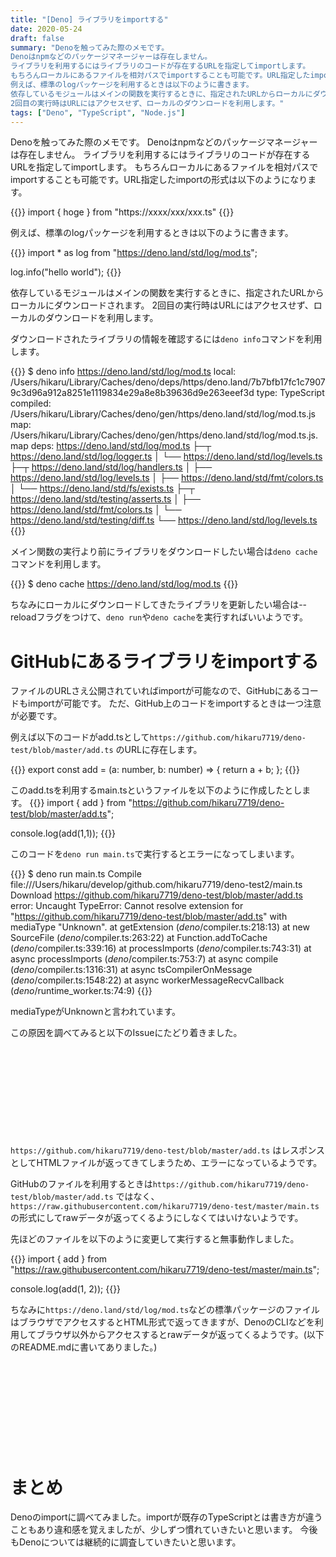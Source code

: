 ```yaml
---
title: "[Deno] ライブラリをimportする"
date: 2020-05-24
draft: false
summary: "Denoを触ってみた際のメモです。
Denoはnpmなどのパッケージマネージャーは存在しません。
ライブラリを利用するにはライブラリのコードが存在するURLを指定してimportします。
もちろんローカルにあるファイルを相対パスでimportすることも可能です。URL指定したimportの形式は以下のようになります。
例えば、標準のlogパッケージを利用するときは以下のように書きます。
依存しているモジュールはメインの関数を実行するときに、指定されたURLからローカルにダウンロードされます。
2回目の実行時はURLにはアクセスせず、ローカルのダウンロードを利用します。"
tags: ["Deno", "TypeScript", "Node.js"]
---
```


Denoを触ってみた際のメモです。
Denoはnpmなどのパッケージマネージャーは存在しません。
ライブラリを利用するにはライブラリのコードが存在するURLを指定してimportします。
もちろんローカルにあるファイルを相対パスでimportすることも可能です。URL指定したimportの形式は以下のようになります。

{{<highlight TypeScript>}}
import { hoge } from "https://xxxx/xxx/xxx.ts"
{{</highlight>}}

例えば、標準のlogパッケージを利用するときは以下のように書きます。

{{<highlight TypeScript>}}
import * as log from "https://deno.land/std/log/mod.ts";

log.info("hello world");
{{</highlight>}}

依存しているモジュールはメインの関数を実行するときに、指定されたURLからローカルにダウンロードされます。
2回目の実行時はURLにはアクセスせず、ローカルのダウンロードを利用します。

ダウンロードされたライブラリの情報を確認するには`deno info`コマンドを利用します。

{{<highlight bash>}}
$ deno info https://deno.land/std/log/mod.ts
local: /Users/hikaru/Library/Caches/deno/deps/https/deno.land/7b7bfb17fc1c79079c3d96a912a8251e1119834e29a8e8b39636d9e263eeef3d
type: TypeScript
compiled: /Users/hikaru/Library/Caches/deno/gen/https/deno.land/std/log/mod.ts.js
map: /Users/hikaru/Library/Caches/deno/gen/https/deno.land/std/log/mod.ts.js.map
deps:
https://deno.land/std/log/mod.ts
  ├─┬ https://deno.land/std/log/logger.ts
  │ └── https://deno.land/std/log/levels.ts
  ├─┬ https://deno.land/std/log/handlers.ts
  │ ├── https://deno.land/std/log/levels.ts
  │ ├── https://deno.land/std/fmt/colors.ts
  │ └── https://deno.land/std/fs/exists.ts
  ├─┬ https://deno.land/std/testing/asserts.ts
  │ ├── https://deno.land/std/fmt/colors.ts
  │ └── https://deno.land/std/testing/diff.ts
  └── https://deno.land/std/log/levels.ts
{{</highlight>}}

メイン関数の実行より前にライブラリをダウンロードしたい場合は`deno cache`コマンドを利用します。

{{<highlight bash>}}
$ deno cache https://deno.land/std/log/mod.ts
{{</highlight>}}

ちなみにローカルにダウンロードしてきたライブラリを更新したい場合は--reloadフラグをつけて、`deno run`や`deno cache`を実行すればいいようです。

# GitHubにあるライブラリをimportする

ファイルのURLさえ公開されていればimportが可能なので、GitHubにあるコードもimportが可能です。
ただ、GitHub上のコードをimportするときは一つ注意が必要です。

例えば以下のコードがadd.tsとして`https://github.com/hikaru7719/deno-test/blob/master/add.ts` のURLに存在します。

{{<highlight TypeScript>}}
export const add = (a: number, b: number) => {
  return a + b;
};
{{</highlight>}}


このadd.tsを利用するmain.tsというファイルを以下のように作成したとします。
{{<highlight TypeScript>}}
import { add } from "https://github.com/hikaru7719/deno-test/blob/master/add.ts";

console.log(add(1,1));
{{</highlight>}}

このコードを`deno run main.ts`で実行するとエラーになってしまいます。

{{<highlight bash>}}
$ deno run main.ts
Compile file:///Users/hikaru/develop/github.com/hikaru7719/deno-test2/main.ts
Download https://github.com/hikaru7719/deno-test/blob/master/add.ts
error: Uncaught TypeError: Cannot resolve extension for "https://github.com/hikaru7719/deno-test/blob/master/add.ts" with mediaType "Unknown".
    at getExtension ($deno$/compiler.ts:218:13)
    at new SourceFile ($deno$/compiler.ts:263:22)
    at Function.addToCache ($deno$/compiler.ts:339:16)
    at processImports ($deno$/compiler.ts:743:31)
    at async processImports ($deno$/compiler.ts:753:7)
    at async compile ($deno$/compiler.ts:1316:31)
    at async tsCompilerOnMessage ($deno$/compiler.ts:1548:22)
    at async workerMessageRecvCallback ($deno$/runtime_worker.ts:74:9)
{{</highlight>}}


mediaTypeがUnknownと言われています。

この原因を調べてみると以下のIssueにたどり着きました。
<div class="iframely-embed"><div class="iframely-responsive" style="height: 140px; padding-bottom: 0;"><a href="https://github.com/denoland/deno/issues/5543" data-iframely-url="//cdn.iframe.ly/api/iframe?url=https%3A%2F%2Fgithub.com%2Fdenoland%2Fdeno%2Fissues%2F5543&key=f4138e99a45b7791c13d064a4bd791ea"></a></div></div><script async src="//cdn.iframe.ly/embed.js" charset="utf-8"></script>

`https://github.com/hikaru7719/deno-test/blob/master/add.ts` はレスポンスとしてHTMLファイルが返ってきてしまうため、エラーになっているようです。

GitHubのファイルを利用するときは`https://github.com/hikaru7719/deno-test/blob/master/add.ts` ではなく、
`https://raw.githubusercontent.com/hikaru7719/deno-test/master/main.ts` の形式にしてrawデータが返ってくるようにしなくてはいけないようです。

先ほどのファイルを以下のように変更して実行すると無事動作しました。

{{<highlight TypeScript>}}
import { add } from "https://raw.githubusercontent.com/hikaru7719/deno-test/master/main.ts";

console.log(add(1, 2));
{{</highlight>}}

ちなみに`https://deno.land/std/log/mod.ts`などの標準パッケージのファイルはブラウザでアクセスするとHTML形式で返ってきますが、DenoのCLIなどを利用してブラウザ以外からアクセスするとrawデータが返ってくるようです。(以下のREADME.mdに書いてありました。)

<div class="iframely-embed"><div class="iframely-responsive" style="height: 140px; padding-bottom: 0;"><a href="https://github.com/denoland/deno_website2/blob/master/README.md" data-iframely-url="//cdn.iframe.ly/api/iframe?url=https%3A%2F%2Fgithub.com%2Fdenoland%2Fdeno_website2%2Fblob%2Fmaster%2FREADME.md&key=f4138e99a45b7791c13d064a4bd791ea"></a></div></div>


# まとめ

Denoのimportに調べてみました。importが既存のTypeScriptとは書き方が違うこともあり違和感を覚えましたが、少しずつ慣れていきたいと思います。
今後もDenoについては継続的に調査していきたいと思います。